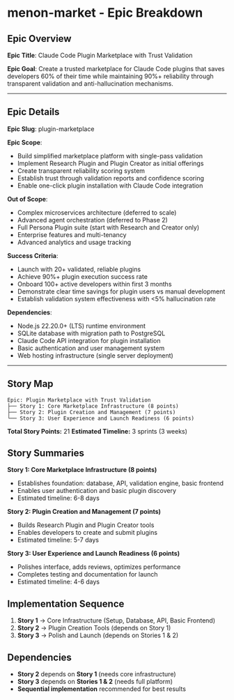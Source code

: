 # menon-market - Epic Breakdown

## Epic Overview

**Epic Title**: Claude Code Plugin Marketplace with Trust Validation

**Epic Goal**: Create a trusted marketplace for Claude Code plugins that saves developers 60% of their time while maintaining 90%+ reliability through transparent validation and anti-hallucination mechanisms.

---

## Epic Details

**Epic Slug**: plugin-marketplace

**Epic Scope**:
- Build simplified marketplace platform with single-pass validation
- Implement Research Plugin and Plugin Creator as initial offerings
- Create transparent reliability scoring system
- Establish trust through validation reports and confidence scoring
- Enable one-click plugin installation with Claude Code integration

**Out of Scope**:
- Complex microservices architecture (deferred to scale)
- Advanced agent orchestration (deferred to Phase 2)
- Full Persona Plugin suite (start with Research and Creator only)
- Enterprise features and multi-tenancy
- Advanced analytics and usage tracking

**Success Criteria**:
- Launch with 20+ validated, reliable plugins
- Achieve 90%+ plugin execution success rate
- Onboard 100+ active developers within first 3 months
- Demonstrate clear time savings for plugin users vs manual development
- Establish validation system effectiveness with <5% hallucination rate

**Dependencies**:
- Node.js 22.20.0+ (LTS) runtime environment
- SQLite database with migration path to PostgreSQL
- Claude Code API integration for plugin installation
- Basic authentication and user management system
- Web hosting infrastructure (single server deployment)

---

## Story Map

```
Epic: Plugin Marketplace with Trust Validation
├── Story 1: Core Marketplace Infrastructure (8 points)
├── Story 2: Plugin Creation and Management (7 points)
└── Story 3: User Experience and Launch Readiness (6 points)
```

**Total Story Points:** 21
**Estimated Timeline:** 3 sprints (3 weeks)

## Story Summaries

**Story 1: Core Marketplace Infrastructure (8 points)**
- Establishes foundation: database, API, validation engine, basic frontend
- Enables user authentication and basic plugin discovery
- Estimated timeline: 6-8 days

**Story 2: Plugin Creation and Management (7 points)**
- Builds Research Plugin and Plugin Creator tools
- Enables developers to create and submit plugins
- Estimated timeline: 5-7 days

**Story 3: User Experience and Launch Readiness (6 points)**
- Polishes interface, adds reviews, optimizes performance
- Completes testing and documentation for launch
- Estimated timeline: 4-6 days

## Implementation Sequence

1. **Story 1** → Core Infrastructure (Setup, Database, API, Basic Frontend)
2. **Story 2** → Plugin Creation Tools (depends on Story 1)
3. **Story 3** → Polish and Launch (depends on Stories 1 & 2)

## Dependencies

- **Story 2** depends on **Story 1** (needs core infrastructure)
- **Story 3** depends on **Stories 1 & 2** (needs full platform)
- **Sequential implementation** recommended for best results